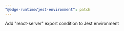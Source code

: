 ```yaml
---
"@edge-runtime/jest-environment": patch
---
```


Add "react-server" export condition to Jest environment
